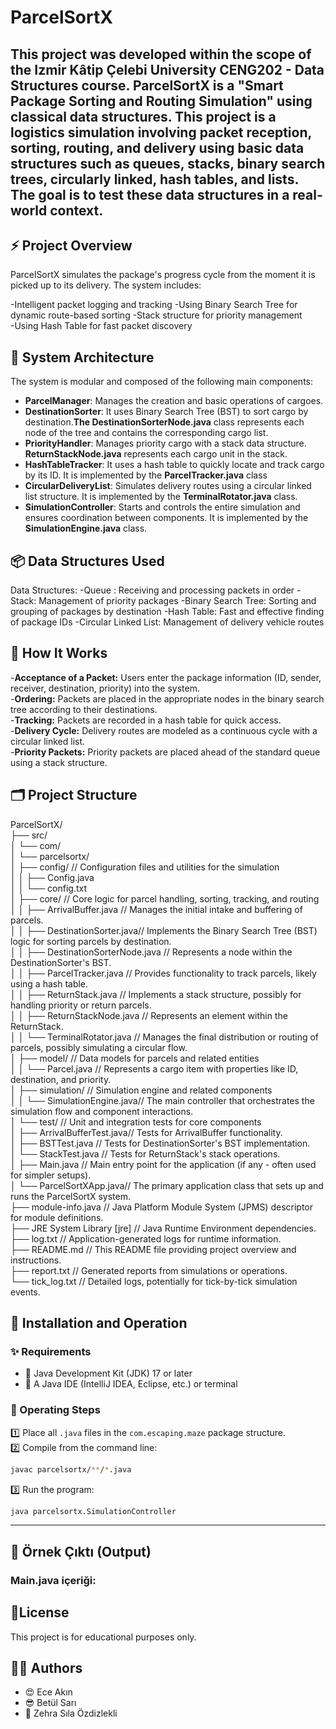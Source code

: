 # ParcelSortX 
**This project was developed within the scope of the **Izmir Kâtip Çelebi University CENG202 - Data Structures** course.**
**ParcelSortX** is a "Smart Package Sorting and Routing Simulation" using classical data structures.
This project is a logistics simulation involving packet reception, sorting, routing, and delivery using basic data structures such as queues, stacks, binary search trees, circularly linked, hash tables, and lists. The goal is to test these data structures in a real-world context.
---
## :zap: Project Overview

ParcelSortX simulates the package's progress cycle from the moment it is picked up to its delivery. The system includes:

-Intelligent packet logging and tracking
-Using Binary Search Tree for dynamic route-based sorting
-Stack structure for priority management  
-Using Hash Table for fast packet discovery

## 🧠 System Architecture

The system is modular and composed of the following main components:

- **ParcelManager**: Manages the creation and basic operations of cargoes. 
- **DestinationSorter**: It uses Binary Search Tree (BST) to sort cargo by destination.**The DestinationSorterNode.java** class represents each node of the tree and contains the corresponding cargo list.    
- **PriorityHandler**: Manages priority cargo with a stack data structure. **ReturnStackNode.java** represents each cargo unit in the stack.  
- **HashTableTracker**: It uses a hash table to quickly locate and track cargo by its ID. It is implemented by the **ParcelTracker.java** class  
- **CircularDeliveryList**: Simulates delivery routes using a circular linked list structure. It is implemented by the **TerminalRotator.java** class.    
- **SimulationController**: Starts and controls the entire simulation and ensures coordination between components. It is implemented by the **SimulationEngine.java** class.  

## :package: Data Structures Used

Data Structures:
-Queue : Receiving and processing packets in order
-Stack: Management of priority packages
-Binary Search Tree: Sorting and grouping of packages by destination
-Hash Table: Fast and effective finding of package IDs
-Circular Linked List: Management of delivery vehicle routes

## :round_pushpin: How It Works

-**Acceptance of a Packet:** Users enter the package information (ID, sender, receiver, destination, priority) into the system.  
-**Ordering:** Packets are placed in the appropriate nodes in the binary search tree according to their destinations.  
-**Tracking:** Packets are recorded in a hash table for quick access.  
-**Delivery Cycle:** Delivery routes are modeled as a continuous cycle with a circular linked list.  
-**Priority Packets:** Priority packets are placed ahead of the standard queue using a stack structure.  

## 🗂️ Project Structure

ParcelSortX/  
├── src/  
│   └── com/  
│       └── parcelsortx/  
│           ├── config/            // Configuration files and utilities for the simulation  
│           │   ├── Config.java  
│           │   └── config.txt  
│           ├── core/              // Core logic for parcel handling, sorting, tracking, and routing  
│           │   ├── ArrivalBuffer.java    // Manages the initial intake and buffering of parcels.  
│           │   ├── DestinationSorter.java// Implements the Binary Search Tree (BST) logic for sorting parcels by destination.  
│           │   ├── DestinationSorterNode.java // Represents a node within the DestinationSorter's BST.  
│           │   ├── ParcelTracker.java    // Provides functionality to track parcels, likely using a hash table.  
│           │   ├── ReturnStack.java      // Implements a stack structure, possibly for handling priority or return parcels.  
│           │   ├── ReturnStackNode.java  // Represents an element within the ReturnStack.    
│           │   └── TerminalRotator.java  // Manages the final distribution or routing of parcels, possibly simulating a circular flow.  
│           ├── model/             // Data models for parcels and related entities  
│           │   └── Parcel.java          // Represents a cargo item with properties like ID, destination, and priority.  
│           ├── simulation/        // Simulation engine and related components  
│           │   └── SimulationEngine.java// The main controller that orchestrates the simulation flow and component interactions.  
│           └── test/              // Unit and integration tests for core components  
│               ├── ArrivalBufferTest.java// Tests for ArrivalBuffer functionality.  
│               ├── BSTTest.java          // Tests for DestinationSorter's BST implementation.  
│               └── StackTest.java        // Tests for ReturnStack's stack operations.  
│           ├── Main.java          // Main entry point for the application (if any - often used for simpler setups).  
│           └── ParcelSortXApp.java// The primary application class that sets up and runs the ParcelSortX system.  
├── module-info.java               // Java Platform Module System (JPMS) descriptor for module definitions.  
├── JRE System Library [jre]       // Java Runtime Environment dependencies.  
├── log.txt                        // Application-generated logs for runtime information.  
├── README.md                      // This README file providing project overview and instructions.  
├── report.txt                     // Generated reports from simulations or operations.  
└── tick_log.txt                   // Detailed logs, potentially for tick-by-tick simulation events.  

## 🚀 Installation and Operation  

### ✨ Requirements  

- 📌 Java Development Kit (JDK) 17 or later  
- 📌 A Java IDE (IntelliJ IDEA, Eclipse, etc.) or terminal
  
### 🚀 Operating Steps

1️⃣ Place all `.java` files in the `com.escaping.maze` package structure.  
2️⃣ Compile from the command line:  
```bash  
javac parcelsortx/**/*.java  
```  
3️⃣ Run the program:  

```bash  
java parcelsortx.SimulationController  
```  

---  

## 🎊 Örnek Çıktı (Output)  

### Main.java içeriği:  



## 📝License  

This project is for educational purposes only.  


## 👩‍💻 Authors  

- 😍 Ece Akın  
- 😎 Betül Sarı  
- 🌻 Zehra Sıla Özdizlekli  







